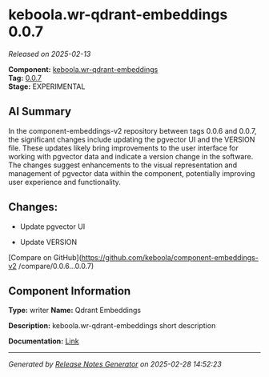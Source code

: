 #  keboola.wr-qdrant-embeddings 0.0.7

_Released on 2025-02-13_

**Component:** [keboola.wr-qdrant-embeddings](https://github.com/keboola/component-embeddings-v2)  
**Tag:** [0.0.7](https://github.com/keboola/component-embeddings-v2/releases/tag/0.0.7)  
**Stage:** EXPERIMENTAL


## AI Summary
In the component-embeddings-v2 repository between tags 0.0.6 and 0.0.7, the significant changes include updating the pgvector UI and the VERSION file. These updates likely bring improvements to the user interface for working with pgvector data and indicate a version change in the software. The changes suggest enhancements to the visual representation and management of pgvector data within the component, potentially improving user experience and functionality.



## Changes:


- Update pgvector UI 




- Update VERSION 




[Compare on GitHub](https://github.com/keboola/component-embeddings-v2
/compare/0.0.6...0.0.7)



## Component Information
**Type:** writer
**Name:** Qdrant Embeddings

**Description:** keboola.wr-qdrant-embeddings short description


**Documentation:** [Link](https://github.com/keboola/component-embeddings-v2/blob/master/README.md)



---
_Generated by [Release Notes Generator](https://github.com/keboola/release-notes-generator)
on 2025-02-28 14:52:23_